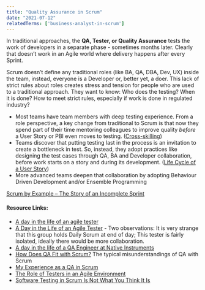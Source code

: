 ```yaml
---
title: "Quality Assurance in Scrum"
date: "2021-07-12"
relatedTerms: ['business-analyst-in-scrum']
---
```


In traditional approaches, the **QA, Tester, or Quality Assurance** tests the work of developers in a separate phase - sometimes months later. Clearly that doesn’t work in an Agile world where delivery happens after every Sprint.

Scrum doesn’t define any traditional roles (like BA, QA, DBA, Dev, UX) inside the team, instead, everyone is a Developer or, better yet, a doer. This lack of strict rules about roles creates stress and tension for people who are used to a traditional approach. They want to know: Who does the testing? When it is done? How to meet strict rules, especially if work is done in regulated industry?

- Most teams have team members with deep testing experience. From a role perspective, a key change from traditional to Scrum is that now they spend part of their time mentoring colleagues to improve quality _before_ a User Story or PBI even moves to testing. ([Cross-skilling](/blog/how-to-cross-skill-and-grow-t-shaped-team-members.html))
- Teams discover that putting testing last in the process is an invitation to create a bottleneck in test. So, instead, they adopt practices like designing the test cases through QA, BA and Developer collaboration, before work starts on a story and during its development. ([Life Cycle of a User Story](/blog/lifecycle-of-a-user-story.html))
- More advanced teams deepen that collaboration by adopting Behaviour Driven Development and/or Ensemble Programming

[Scrum by Example – The Story of an Incomplete Sprint](/blog/scrum-by-example-the-story-of-an-incomplete-sprint.html)

#### Resource Links:

- [A day in the life of an agile tester](https://visible-quality.blogspot.com/2016/05/a-day-in-life-of-agile-tester.html)
- [A Day in the Life of an Agile Tester](https://blog.gurock.com/agile-tester-work-life/) - Two observations: It is very strange that this group holds Daily Scrum at end of day; This tester is fairly isolated, ideally there would be more collaboration.
- [A day in the life of a QA Engineer at Native Instruments](https://www.linkedin.com/pulse/day-life-qa-engineer-native-instruments-jessy-halison)
- [How Does QA Fit with Scrum?](https://medium.com/serious-scrum/how-does-qa-fit-with-scrum-4a92f86bec5b) The typical misunderstandings of QA with Scrum
- [My Experience as a QA in Scrum](https://www.infoq.com/articles/experience-qa-scrum/)
- [The Role of Testers in an Agile Environment](https://www.stickyminds.com/article/role-testers-agile-environment)
- [Software Testing in Scrum Is Not What You Think It Is](https://www.qamadness.com/software-testing-in-scrum/)

